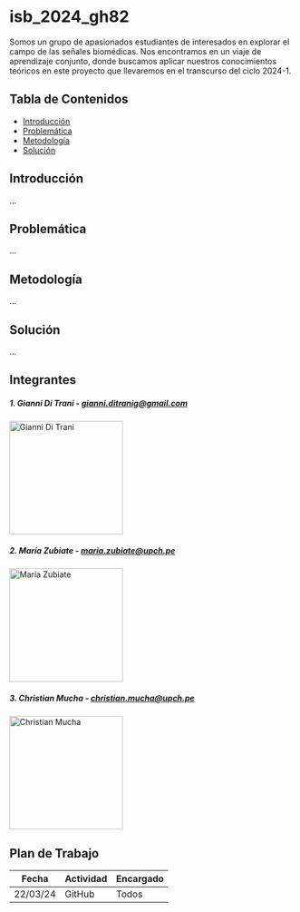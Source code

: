 # isb_2024_gh82
Somos un grupo de apasionados estudiantes de interesados en explorar el campo de las señales biomédicas. Nos encontramos en un viaje de aprendizaje conjunto, donde buscamos aplicar nuestros conocimientos teóricos en este proyecto que llevaremos en el transcurso del ciclo 2024-1.




## Tabla de Contenidos

* [Introducción](#introducción)
* [Problemática](#problemática)
* [Metodología](#metodología)
* [Solución](#solución)

## Introducción
...

## Problemática
...

## Metodología
...

## Solución
...


## Integrantes

##### 1. Gianni Di Trani  - gianni.ditranig@gmail.com
<img src="https://github.com/MariaZubiate/isb_2024_gh82/assets/164538247/7bc954aa-1480-49ca-a2cc-fb4aa8ffd471" alt="Gianni Di Trani" width="200" height="200">

##### 2. María Zubiate - maria.zubiate@upch.pe
<img src="https://github.com/MariaZubiate/isb_2024_gh82/assets/164455359/731f2565-b870-4552-b472-28fc5b09c836" alt="María Zubiate" width="200" height="200">

##### 3. Christian Mucha - christian.mucha@upch.pe
<img src="https://github.com/MariaZubiate/isb_2024_gh82/assets/164455359/152a2d7c-6dc1-4d09-a10b-c4a7b01efdf2" alt="Christian Mucha" width="200" height="200">


## Plan de Trabajo

| Fecha  | Actividad | Encargado
| ------------- | ------------- | ------------- 
| 22/03/24  | GitHub  | Todos
